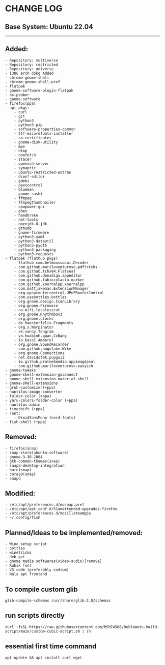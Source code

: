 # CHANGE LOG
## Base System: Ubuntu 22.04
---
## Added:
    - Repository: multiverse
    - Repository: restricted
    - Repository: universe
    - i386 arch dpkg Added
    - chrome-gnome-shell
    - chrome-gnome-shell-pref
    - flatpak
    - gnome-software-plugin-flatpak
    - os-prober
    - gnome-software
    - firefox(ppa)
    - apt pkgs:
        - curl
        - git
        - python3
        - python3-pip
        - software-properties-common
        - ttf-mscorefonts-installer
        - ca-certificates
        - gnome-disk-utility
        - mpv
        - htop
        - neofetch
        - stacer
        - openssh-server
        - synaptic
        - ubuntu-restricted-extras
        - dconf-editor
        - gdebi
        - pavucontrol
        - blueman
        - gnome-sushi
        - ffmpeg
        - ffmpegthumbnailer
        - cpupower-gui
        - ghex
        - handbrake
        - net-tools
        - openjdk-8-jdk
        - gthumb
        - gnome-firmware
        - python3-yaml
        - python3-dateutil
        - python3-pyqt5
        - python3-packaging
        - python3-requests
    - flatpak (flathub pkgs)
        - flathub com.belmoussaoui.Decoder 
        - com.github.muriloventuroso.pdftricks
        - com.github.tchx84.Flatseal
        - com.github.donadigo.appeditor
        - com.github.fabiocolacio.marker
        - com.github.xournalpp.xournalpp
        - com.mattjakeman.ExtensionManager
        - org.upnproutercontrol.UPnPRouterControl
        - com.usebottles.bottles
        - org.gnome.design.IconLibrary
        - org.gnome.Firmware
        - no.mifi.losslesscut
        - org.gnome.Rhythmbox3
        - org.gnome.clocks
        - de.haeckerfelix.Fragments
        - org.x.Warpinator
        - re.sonny.Tangram
        - vn.hoabinh.quan.CoBang
        - io.bassi.Amberol
        - org.gnome.SoundRecorder
        - com.github.hugolabe.Wike
        - org.gnome.Connections
        - net.davidotek.pupgui2
        - io.github.prateekmedia.appimagepool
        - com.github.muriloventuroso.easyssh
    - gnome-tweaks
    - gnome-shell-extension-gsconnect
    - gnome-shell-extension-material-shell
    - gnome-shell-extensions
    - grub-customizer(+ppa)
    - nautilus-image-converter
    - folder-color (+ppa)
    - yaru-colors-folder-color (+ppa)
    - nautilus-admin
    - timeshift (+ppa)
    - Font:
        - DroidSansMono (nerd-fonts)
    - fish-shell (+ppa)
## Removed:
    - firefox(snap)
    - snap-store(ubuntu-software)
    - gnome-3-38-2004
    - gtk-common-themes(snap)
    - snapd-desktop-integration
    - bare(snap)
    - core20(snap)
    - snapd
## Modified:
    - /etc/apt/preferences.d/nosnap.pref
    - /etc/apt/apt.conf.d/51unattended-upgrades-firefox
    - /etc/apt/preferences.d/mozillateamppa
    - ~/.config/fish
## Planned/Ideas to be implemented/removed:
    - Wine setup script
    - bottles
    - winetricks
    - deb-get
    - gnome media softwares(video+audio)[remove]
    - Rubik font
    - VS code (preferably codium)
    - Nala apt frontend

## To compile custom glib
    glib-compile-schemas /usr/share/glib-2.0/schemas

## run scripts directly
    curl -fsSL https://raw.githubusercontent.com/MSM74588/Debloantu-build-script/main/custom-cubic-script.sh | sh

## essential first time command
    apt update && apt install curl wget